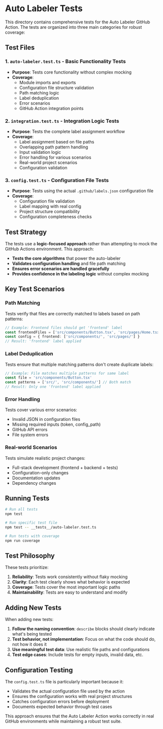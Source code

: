# Auto Labeler Tests

This directory contains comprehensive tests for the Auto Labeler GitHub Action.
The tests are organized into three main categories for robust coverage:

## Test Files

### 1. `auto-labeler.test.ts` - Basic Functionality Tests

- **Purpose**: Tests core functionality without complex mocking
- **Coverage**:
  - Module imports and exports
  - Configuration file structure validation
  - Path matching logic
  - Label deduplication
  - Error scenarios
  - GitHub Action integration points

### 2. `integration.test.ts` - Integration Logic Tests

- **Purpose**: Tests the complete label assignment workflow
- **Coverage**:
  - Label assignment based on file paths
  - Overlapping path pattern handling
  - Input validation logic
  - Error handling for various scenarios
  - Real-world project scenarios
  - Configuration validation

### 3. `config.test.ts` - Configuration File Tests

- **Purpose**: Tests using the actual `.github/labels.json` configuration file
- **Coverage**:
  - Configuration file validation
  - Label mapping with real config
  - Project structure compatibility
  - Configuration completeness checks

## Test Strategy

The tests use a **logic-focused approach** rather than attempting to mock the
GitHub Actions environment. This approach:

- **Tests the core algorithms** that power the auto-labeler
- **Validates configuration handling** and file path matching
- **Ensures error scenarios are handled gracefully**
- **Provides confidence in the labeling logic** without complex mocking

## Key Test Scenarios

### Path Matching

Tests verify that files are correctly matched to labels based on path patterns:

```typescript
// Example: Frontend files should get 'frontend' label
const frontendFiles = ['src/components/Button.tsx', 'src/pages/Home.tsx']
const config = { frontend: ['src/components/', 'src/pages/'] }
// Result: 'frontend' label applied
```

### Label Deduplication

Tests ensure that multiple matching patterns don't create duplicate labels:

```typescript
// Example: File matches multiple patterns for same label
const file = 'src/components/Button.tsx'
const patterns = ['src/', 'src/components/'] // Both match
// Result: Only one 'frontend' label applied
```

### Error Handling

Tests cover various error scenarios:

- Invalid JSON in configuration files
- Missing required inputs (token, config_path)
- GitHub API errors
- File system errors

### Real-world Scenarios

Tests simulate realistic project changes:

- Full-stack development (frontend + backend + tests)
- Configuration-only changes
- Documentation updates
- Dependency changes

## Running Tests

```bash
# Run all tests
npm test

# Run specific test file
npm test -- __tests__/auto-labeler.test.ts

# Run tests with coverage
npm run coverage
```

## Test Philosophy

These tests prioritize:

1. **Reliability**: Tests work consistently without flaky mocking
2. **Clarity**: Each test clearly shows what behavior is expected
3. **Coverage**: Tests cover the most important logic paths
4. **Maintainability**: Tests are easy to understand and modify

## Adding New Tests

When adding new tests:

1. **Follow the naming convention**: `describe` blocks should clearly indicate
   what's being tested
2. **Test behavior, not implementation**: Focus on what the code should do, not
   how it does it
3. **Use meaningful test data**: Use realistic file paths and configurations
4. **Test edge cases**: Include tests for empty inputs, invalid data, etc.

## Configuration Testing

The `config.test.ts` file is particularly important because it:

- Validates the actual configuration file used by the action
- Ensures the configuration works with real project structures
- Catches configuration errors before deployment
- Documents expected behavior through test cases

This approach ensures that the Auto Labeler Action works correctly in real
GitHub environments while maintaining a robust test suite.
